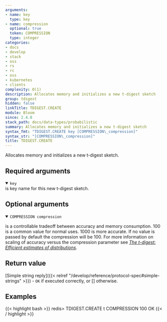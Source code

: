 ```yaml
---
arguments:
- name: key
  type: key
- name: compression
  optional: true
  token: COMPRESSION
  type: integer
categories:
- docs
- develop
- stack
- oss
- rs
- rc
- oss
- kubernetes
- clients
complexity: O(1)
description: Allocates memory and initializes a new t-digest sketch
group: tdigest
hidden: false
linkTitle: TDIGEST.CREATE
module: Bloom
since: 2.4.0
stack_path: docs/data-types/probabilistic
summary: Allocates memory and initializes a new t-digest sketch
syntax_fmt: "TDIGEST.CREATE key [COMPRESSION\_compression]"
syntax_str: "[COMPRESSION\_compression]"
title: TDIGEST.CREATE
---
```

Allocates memory and initializes a new t-digest sketch.

## Required arguments

<details open><summary><code>key</code></summary> 
is key name for this new t-digest sketch.
</details>

## Optional arguments

<details open><summary><code>COMPRESSION compression</code></summary> 

is a controllable tradeoff between accuracy and memory consumption. 100 is a common value for normal uses. 1000 is more accurate. If no value is passed by default the compression will be 100. For more information on scaling of accuracy versus the compression parameter see [_The t-digest: Efficient estimates of distributions_](https://www.sciencedirect.com/science/article/pii/S2665963820300403).

</details>
  
## Return value

[Simple string reply]({{< relref "/develop/reference/protocol-spec#simple-strings" >}}) - `OK` if executed correctly, or [] otherwise.

## Examples

{{< highlight bash >}}
redis> TDIGEST.CREATE t COMPRESSION 100
OK
{{< / highlight >}}
